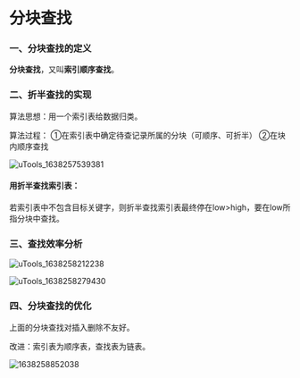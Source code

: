 # 分块查找

### 一、分块查找的定义

**分块查找**，又叫**索引顺序查找**。

### 二、折半查找的实现

算法思想：用一个索引表给数据归类。

算法过程： ①在索引表中确定待查记录所属的分块（可顺序、可折半） ②在块内顺序查找

![uTools_1638257539381](https://github.com/oxyanyano/2022-WangDao-CS-DS-Notes/raw/main/images/uTools_1638257539381.png)

#### 用折半查找索引表：

若索引表中不包含目标关键字，则折半查找索引表最终停在low>high，要在low所指分块中查找。

### 三、查找效率分析

![uTools_1638258212238](https://github.com/oxyanyano/2022-WangDao-CS-DS-Notes/raw/main/images/uTools_1638258212238.png)

![uTools_1638258279430](https://github.com/oxyanyano/2022-WangDao-CS-DS-Notes/raw/main/images/uTools_1638258279430.png)

### 四、分块查找的优化

上面的分块查找对插入删除不友好。

改进：索引表为顺序表，查找表为链表。

![1638258852038](https://github.com/oxyanyano/2022-WangDao-CS-DS-Notes/raw/main/images/1638258852038.jpg)